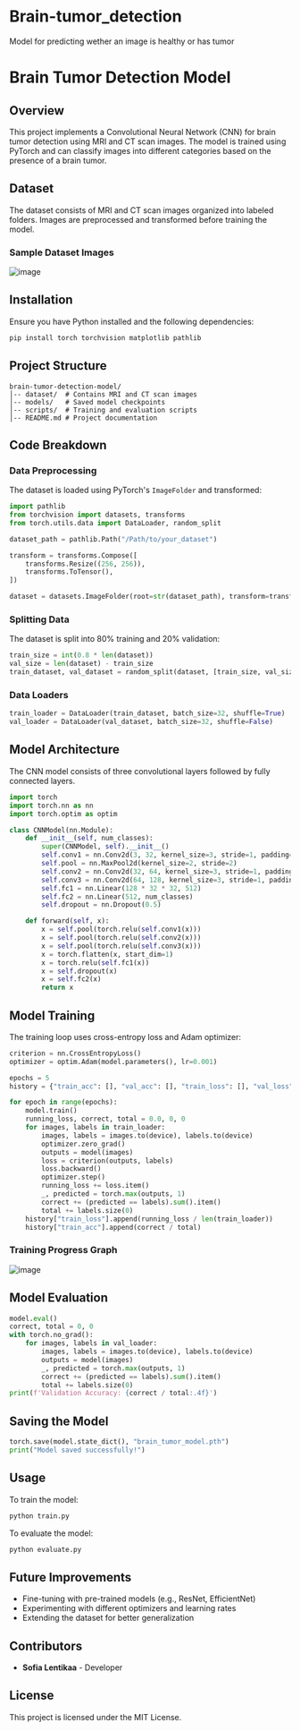# Brain-tumor_detection
Model for predicting wether an image is healthy or has tumor

# Brain Tumor Detection Model

## Overview
This project implements a Convolutional Neural Network (CNN) for brain tumor detection using MRI and CT scan images. The model is trained using PyTorch and can classify images into different categories based on the presence of a brain tumor.

## Dataset
The dataset consists of MRI and CT scan images organized into labeled folders. Images are preprocessed and transformed before training the model.

### Sample Dataset Images

![image](https://github.com/user-attachments/assets/bd412a43-1099-4e7d-bfc0-49a7f11372e3)


## Installation
Ensure you have Python installed and the following dependencies:
```bash
pip install torch torchvision matplotlib pathlib
```

## Project Structure
```
brain-tumor-detection-model/
│-- dataset/  # Contains MRI and CT scan images
│-- models/   # Saved model checkpoints
│-- scripts/  # Training and evaluation scripts
│-- README.md # Project documentation
```

## Code Breakdown

### Data Preprocessing
The dataset is loaded using PyTorch's `ImageFolder` and transformed:
```python
import pathlib
from torchvision import datasets, transforms
from torch.utils.data import DataLoader, random_split

dataset_path = pathlib.Path("/Path/to/your_dataset")

transform = transforms.Compose([
    transforms.Resize((256, 256)),
    transforms.ToTensor(),
])

dataset = datasets.ImageFolder(root=str(dataset_path), transform=transform)

```

### Splitting Data
The dataset is split into 80% training and 20% validation:
```python
train_size = int(0.8 * len(dataset))
val_size = len(dataset) - train_size
train_dataset, val_dataset = random_split(dataset, [train_size, val_size])
```

### Data Loaders
```python
train_loader = DataLoader(train_dataset, batch_size=32, shuffle=True)
val_loader = DataLoader(val_dataset, batch_size=32, shuffle=False)
```

## Model Architecture
The CNN model consists of three convolutional layers followed by fully connected layers.
```python
import torch
import torch.nn as nn
import torch.optim as optim

class CNNModel(nn.Module):
    def __init__(self, num_classes):
        super(CNNModel, self).__init__()
        self.conv1 = nn.Conv2d(3, 32, kernel_size=3, stride=1, padding=1)
        self.pool = nn.MaxPool2d(kernel_size=2, stride=2)
        self.conv2 = nn.Conv2d(32, 64, kernel_size=3, stride=1, padding=1)
        self.conv3 = nn.Conv2d(64, 128, kernel_size=3, stride=1, padding=1)
        self.fc1 = nn.Linear(128 * 32 * 32, 512)
        self.fc2 = nn.Linear(512, num_classes)
        self.dropout = nn.Dropout(0.5)

    def forward(self, x):
        x = self.pool(torch.relu(self.conv1(x)))
        x = self.pool(torch.relu(self.conv2(x)))
        x = self.pool(torch.relu(self.conv3(x)))
        x = torch.flatten(x, start_dim=1)
        x = torch.relu(self.fc1(x))
        x = self.dropout(x)
        x = self.fc2(x)
        return x
```

## Model Training
The training loop uses cross-entropy loss and Adam optimizer:
```python
criterion = nn.CrossEntropyLoss()
optimizer = optim.Adam(model.parameters(), lr=0.001)

epochs = 5
history = {"train_acc": [], "val_acc": [], "train_loss": [], "val_loss": []}

for epoch in range(epochs):
    model.train()
    running_loss, correct, total = 0.0, 0, 0
    for images, labels in train_loader:
        images, labels = images.to(device), labels.to(device)
        optimizer.zero_grad()
        outputs = model(images)
        loss = criterion(outputs, labels)
        loss.backward()
        optimizer.step()
        running_loss += loss.item()
        _, predicted = torch.max(outputs, 1)
        correct += (predicted == labels).sum().item()
        total += labels.size(0)
    history["train_loss"].append(running_loss / len(train_loader))
    history["train_acc"].append(correct / total)
```

### Training Progress Graph
![image](https://github.com/user-attachments/assets/b3418ad4-633b-4fce-b259-6c35320037cd)


## Model Evaluation
```python
model.eval()
correct, total = 0, 0
with torch.no_grad():
    for images, labels in val_loader:
        images, labels = images.to(device), labels.to(device)
        outputs = model(images)
        _, predicted = torch.max(outputs, 1)
        correct += (predicted == labels).sum().item()
        total += labels.size(0)
print(f'Validation Accuracy: {correct / total:.4f}')
```

## Saving the Model
```python
torch.save(model.state_dict(), "brain_tumor_model.pth")
print("Model saved successfully!")
```

## Usage
To train the model:
```bash
python train.py
```
To evaluate the model:
```bash
python evaluate.py
```

## Future Improvements
- Fine-tuning with pre-trained models (e.g., ResNet, EfficientNet)
- Experimenting with different optimizers and learning rates
- Extending the dataset for better generalization

## Contributors
- **Sofia Lentikaa** - Developer

## License
This project is licensed under the MIT License.


